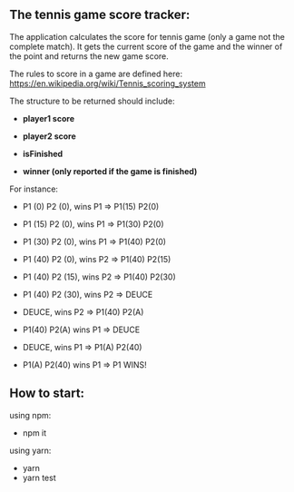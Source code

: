 

## **The tennis game score tracker:**

The application calculates the score for tennis game (only a game not the complete match). It gets the current score of the game and the winner of the point and returns the new game score.

The rules to score in a game are defined here: https://en.wikipedia.org/wiki/Tennis_scoring_system

The structure to be returned should include:

- **player1 score**

- **player2 score**

- **isFinished**

- **winner (only reported if the game is finished)**

  
For instance:

- P1 (0) P2 (0), wins P1 => P1(15) P2(0)

- P1 (15) P2 (0), wins P1 => P1(30) P2(0)

- P1 (30) P2 (0), wins P1 => P1(40) P2(0)

- P1 (40) P2 (0), wins P2 => P1(40) P2(15)

- P1 (40) P2 (15), wins P2 => P1(40) P2(30)

- P1 (40) P2 (30), wins P2 => DEUCE

- DEUCE, wins P2 => P1(40) P2(A)

- P1(40) P2(A) wins P1 => DEUCE

- DEUCE, wins P1 => P1(A) P2(40)

- P1(A) P2(40) wins P1 => P1 WINS!

  

## **How to start:**
using npm:
 - npm it

using yarn:

 - yarn
 - yarn test
